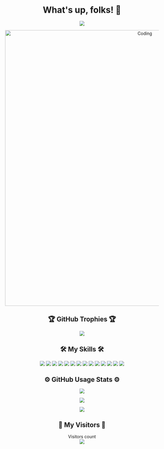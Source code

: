 <h1 align="center">What's up, folks! 👋</h1>
<p align="center">
  <img src="https://img.shields.io/github/followers/engelsruiz09?label=Follow&style=social" />
</p>


<p align="center">
  <img alt="Coding" width="900" src="https://media.tenor.com/85M6585q7zkAAAAC/super-mario-bros-movie-mario-kart.gif" />
</p>


<h2 align="center">🏆 GitHub Trophies 🏆</h2>

<p align="center">
  <a href="https://github.com/ryo-ma/github-profile-trophy">
    <img src="https://github-profile-trophy.vercel.app/?username=engelsruiz09&theme=onedark" />
  </a>
</p>


<h2 align="center">🛠️ My Skills 🛠️</h2>

<p align="center">
  <img src="https://img.shields.io/badge/python-3670A0?style=for-the-badge&logo=python&logoColor=ffdd54" />
  <img src="https://img.shields.io/badge/c%23-%23239120.svg?style=for-the-badge&logo=c-sharp&logoColor=white" />
  <img src="https://img.shields.io/badge/c%2B%2B-%2300599C.svg?style=for-the-badge&logo=c%2B%2B&logoColor=white" />
  <img src="https://img.shields.io/badge/html5-%23E34F26.svg?style=for-the-badge&logo=html5&logoColor=white" />
  <img src="https://img.shields.io/badge/css3-%231572B6.svg?style=for-the-badge&logo=css3&logoColor=white" />
  <img src="https://img.shields.io/badge/javascript-%23323330.svg?style=for-the-badge&logo=javascript&logoColor=%23F7DF1E" />
  <img src="https://img.shields.io/badge/asm-%23007ACC?style=for-the-badge&logo=assembly&logoColor=white" />
  <img src="https://img.shields.io/badge/risc--v-%23A80000.svg?style=for-the-badge&logo=risc-v&logoColor=white" />
  <img src="https://img.shields.io/badge/mysql-%2300f.svg?style=for-the-badge&logo=mysql&logoColor=white" />
  <img src="https://img.shields.io/badge/sql%20server-%23CC2927?style=for-the-badge&logo=microsoft-sql-server&logoColor=white" />
  <img src="https://img.shields.io/badge/rstudio-%235A5255.svg?style=for-the-badge&logo=rstudio&logoColor=white" />
  <img src="https://img.shields.io/badge/pandas-%23150458.svg?style=for-the-badge&logo=pandas&logoColor=white" />
  <img src="https://img.shields.io/badge/numpy-%23013243.svg?style=for-the-badge&logo=numpy&logoColor=white" />
  <img src="https://img.shields.io/badge/node.js-%2343853D.svg?style=for-the-badge&logo=node.js&logoColor=white" />
</p>

<h2 align="center">⚙️ GitHub Usage Stats ⚙️</h2>

<p align="center">
  <a href="https://github.com/anuraghazra/github-readme-stats">
    <img src="https://github-readme-stats.vercel.app/api?username=engelsruiz09&show_icons=true&theme=highcontrast" />
  </a>
</p>

<p align="center">
  <a href="https://github.com/anuraghazra/github-readme-stats">
    <img src="https://github-readme-stats.vercel.app/api/top-langs/?username=engelsruiz09&layout=compact&theme=highcontrast" />
  </a>
</p>

<p align="center">
  <a href="https://github.com/DenverCoder1/github-readme-streak-stats">
    <img src="https://github-readme-streak-stats.herokuapp.com/?user=engelsruiz09&theme=highcontrast" />
  </a>
</p>


<h2 align="center">👀 My Visitors 👀</h2>

<p align="center"> 
  Visitors count<br>
  <img src="https://profile-counter.glitch.me/engelsruiz09/count.svg" />
</p>












